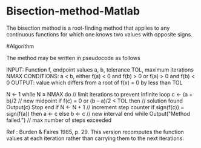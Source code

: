 # Bisection-method-Matlab
The bisection method is a root-finding method that applies to any continuous functions for which one knows two values with opposite signs.

#Algorithm

The method may be written in pseudocode as follows

INPUT: Function f, 
       endpoint values a, b, 
       tolerance TOL, 
       maximum iterations NMAX
CONDITIONS: a < b, 
            either f(a) < 0 and f(b) > 0 or f(a) > 0 and f(b) < 0
OUTPUT: value which differs from a root of f(x) = 0 by less than TOL
 
N ← 1
while N ≤ NMAX do // limit iterations to prevent infinite loop
    c ← (a + b)/2 // new midpoint
    if f(c) = 0 or (b – a)/2 < TOL then // solution found
        Output(c)
        Stop
    end if
    N ← N + 1 // increment step counter
    if sign(f(c)) = sign(f(a)) then a ← c else b ← c // new interval
end while
Output("Method failed.") // max number of steps exceeded

Ref :  Burden & Faires 1985, p. 29. This version recomputes the function values at each iteration rather than carrying them to the next iterations.
